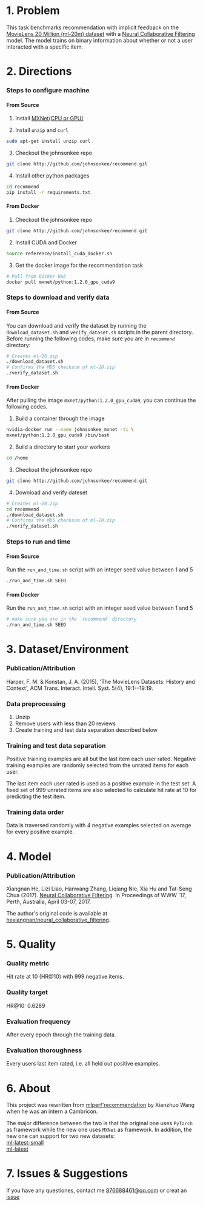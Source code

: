 # 1. Problem
This task benchmarks recommendation with implicit feedback on the [MovieLens 20 Million (ml-20m) dataset](https://grouplens.org/datasets/movielens/20m/) with a [Neural Collaborative Filtering](http://dl.acm.org/citation.cfm?id=3052569) model.
The model trains on binary information about whether or not a user interacted with a specific item.

# 2. Directions
### Steps to configure machine

#### From Source

1. Install [MXNet(CPU or GPU)](http://mxnet.incubator.apache.org/install/index.html?platform=Linux&language=Python&processor=CPU)  

2. Install `unzip` and `curl`

```bash
sudo apt-get install unzip curl
```
3. Checkout the johnsonkee repo
```bash
git clone http://github.com/johnsonkee/recommend.git
```

4. Install other python packages

```bash
cd recommend
pip install -r requirements.txt
```

#### From Docker

1. Checkout the johnsonkee repo

```bash
git clone http://github.com/johnsonkee/recommend.git
```
2. Install CUDA and Docker

```bash
source reference/install_cuda_docker.sh
```

3. Get the docker image for the recommendation task

```bash
# Pull from Docker Hub
docker pull mxnet/python:1.2.0_gpu_cuda9
```

### Steps to download and verify data

#### From Source

You can download and verify the dataset by running the `download_dataset.sh` and `verify_dataset.sh` scripts in the parent directory. Before running the following codes, make sure you are in *`recommend`* directory:

```bash
# Creates ml-20.zip
./download_dataset.sh
# Confirms the MD5 checksum of ml-20.zip
./verify_dataset.sh
```

#### From Docker

After pulling the image `mxnet/python:1.2.0_gpu_cuda9`, you can continue the following codes.
1. Build a container through the image

```bash
nvidia-docker run --name johnsonkee_mxnet -ti \
mxnet/python:1.2.0_gpu_cuda9 /bin/bash
```

2. Build a directory to start your workers

```bash
cd /home
```

3. Checkout the johnsonkee repo

```bash
git clone http://github.com/johnsonkee/recommend.git
```
4. Download and verify dateset

```bash
# Creates ml-20.zip
cd recommend
./download_dataset.sh
# Confirms the MD5 checksum of ml-20.zip
./verify_dataset.sh
```

### Steps to run and time

#### From Source

Run the `run_and_time.sh` script with an integer seed value between 1 and 5

```bash
./run_and_time.sh SEED
```

#### From Docker

Run the `run_and_time.sh` script with an integer seed value between 1 and 5
```bash
# make sure you are in the `recommend` directory
./run_and_time.sh SEED
```

# 3. Dataset/Environment
### Publication/Attribution
Harper, F. M. & Konstan, J. A. (2015), 'The MovieLens Datasets: History and Context', ACM Trans. Interact. Intell. Syst. 5(4), 19:1--19:19.

### Data preprocessing

1. Unzip
2. Remove users with less than 20 reviews
3. Create training and test data separation described below

### Training and test data separation
Positive training examples are all but the last item each user rated.
Negative training examples are randomly selected from the unrated items for each user.

The last item each user rated is used as a positive example in the test set.
A fixed set of 999 unrated items are also selected to calculate hit rate at 10 for predicting the test item.

### Training data order
Data is traversed randomly with 4 negative examples selected on average for every positive example.


# 4. Model
### Publication/Attribution
Xiangnan He, Lizi Liao, Hanwang Zhang, Liqiang Nie, Xia Hu and Tat-Seng Chua (2017). [Neural Collaborative Filtering](http://dl.acm.org/citation.cfm?id=3052569). In Proceedings of WWW '17, Perth, Australia, April 03-07, 2017.

The author's original code is available at [hexiangnan/neural_collaborative_filtering](https://github.com/hexiangnan/neural_collaborative_filtering).

# 5. Quality
### Quality metric
Hit rate at 10 (HR@10) with 999 negative items.

### Quality target
HR@10: 0.6289

### Evaluation frequency
After every epoch through the training data.

### Evaluation thoroughness

Every users last item rated, i.e. all held out positive examples.

# 6. About
This project was rewritten from [mlperf'recommendation](https://github.com/mlperf/reference/tree/master/recommendation) by Xianzhuo Wang when he was an intern a Cambricon.   

The major difference between the two is that the original one uses `PyTorch` as framework while the new one uses `MXNet` as framework. In addition, the new one can support for two new datasets:  
[ml-latest-small](https://grouplens.org/datasets/movielens/latest/)  
[ml-latest](https://grouplens.org/datasets/movielens/latest/)

# 7. Issues & Suggestions
If you have any questiones, contact me 876688461@qq.com or creat an [issue](http://github.com/johnsonkee/recommend/issues)
